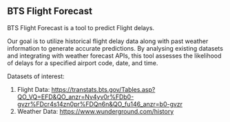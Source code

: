 ## BTS Flight Forecast

BTS Flight Forecast is a tool to predict Flight delays.

Our goal is to utilize historical flight delay data along with past weather information to generate accurate predictions. 
By analysing existing datasets and integrating with weather forecast APIs, this tool assesses the likelihood of delays for a specified airport code, date, and time.

Datasets of interest:

1. Flight Data: https://transtats.bts.gov/Tables.asp?QO_VQ=EFD&QO_anzr=Nv4yv0r%FDb0-gvzr%FDcr4s14zn0pr%FDQn6n&QO_fu146_anzr=b0-gvzr
2. Weather Data: https://www.wunderground.com/history
